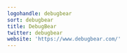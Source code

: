```yaml
---
logohandle: debugbear
sort: debugbear
title: DebugBear
twitter: debugbear
website: 'https://www.debugbear.com/'
---
```

